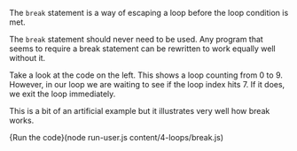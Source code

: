 The `break` statement is a way of escaping a loop before the loop condition is met.

The `break` statement should never need to be used. Any program that seems to require a break statement can be rewritten to work equally well without it.

Take a look at the code on the left. This shows a loop counting from 0 to 9. However, in our loop we are waiting to see if the loop index hits 7. If it does, we exit the loop immediately.

This is a bit of an artificial example but it illustrates very well how break works. 

{Run the code}(node run-user.js content/4-loops/break.js)
